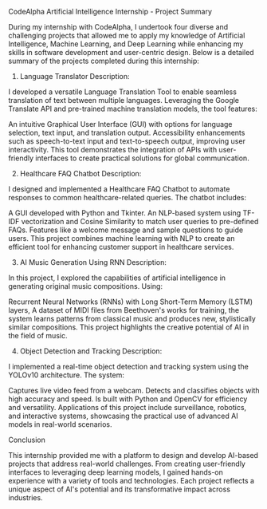 CodeAlpha Artificial Intelligence Internship - Project Summary

During my internship with CodeAlpha, I undertook four diverse and challenging projects that allowed me to apply my knowledge of Artificial Intelligence, Machine Learning, and Deep Learning while enhancing my skills in software development and user-centric design. Below is a detailed summary of the projects completed during this internship:

1. Language Translator
Description:

I developed a versatile Language Translation Tool to enable seamless translation of text between multiple languages. Leveraging the Google Translate API and pre-trained machine translation models, the tool features:

An intuitive Graphical User Interface (GUI) with options for language selection, text input, and translation output.
Accessibility enhancements such as speech-to-text input and text-to-speech output, improving user interactivity.
This tool demonstrates the integration of APIs with user-friendly interfaces to create practical solutions for global communication.

2. Healthcare FAQ Chatbot
Description:

I designed and implemented a Healthcare FAQ Chatbot to automate responses to common healthcare-related queries. The chatbot includes:

A GUI developed with Python and Tkinter.
An NLP-based system using TF-IDF vectorization and Cosine Similarity to match user queries to pre-defined FAQs.
Features like a welcome message and sample questions to guide users.
This project combines machine learning with NLP to create an efficient tool for enhancing customer support in healthcare services.

3. AI Music Generation Using RNN
Description:

In this project, I explored the capabilities of artificial intelligence in generating original music compositions. Using:

Recurrent Neural Networks (RNNs) with Long Short-Term Memory (LSTM) layers,
A dataset of MIDI files from Beethoven's works for training,
the system learns patterns from classical music and produces new, stylistically similar compositions. This project highlights the creative potential of AI in the field of music.

4. Object Detection and Tracking
Description:

I implemented a real-time object detection and tracking system using the YOLOv10 architecture. The system:

Captures live video feed from a webcam.
Detects and classifies objects with high accuracy and speed.
Is built with Python and OpenCV for efficiency and versatility.
Applications of this project include surveillance, robotics, and interactive systems, showcasing the practical use of advanced AI models in real-world scenarios.

Conclusion

This internship provided me with a platform to design and develop AI-based projects that address real-world challenges. From creating user-friendly interfaces to leveraging deep learning models, I gained hands-on experience with a variety of tools and technologies. Each project reflects a unique aspect of AI's potential and its transformative impact across industries.

